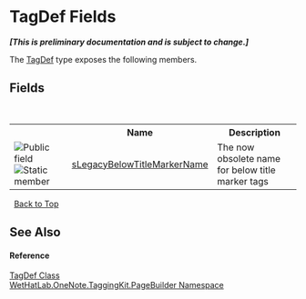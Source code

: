 # TagDef Fields
 _**\[This is preliminary documentation and is subject to change.\]**_

The <a href="76f26dcb-6d94-451a-0931-56436dcad40f.md">TagDef</a> type exposes the following members.


## Fields
&nbsp;<table><tr><th></th><th>Name</th><th>Description</th></tr><tr><td>![Public field](media/pubfield.gif "Public field")![Static member](media/static.gif "Static member")</td><td><a href="4cbe9c30-64ab-a157-df35-41569b493a3e.md">sLegacyBelowTitleMarkerName</a></td><td>
The now obsolete name for below title marker tags</td></tr></table>&nbsp;
<a href="#tagdef-fields">Back to Top</a>

## See Also


#### Reference
<a href="76f26dcb-6d94-451a-0931-56436dcad40f.md">TagDef Class</a><br /><a href="56352230-71f2-f4b7-63a8-983965663af5.md">WetHatLab.OneNote.TaggingKit.PageBuilder Namespace</a><br />